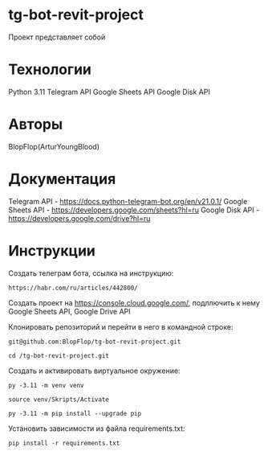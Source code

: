 # tg-bot-revit-project
Проект представляет собой

# Технологии
Python 3.11
Telegram API
Google Sheets API
Google Disk API

# Авторы
BlopFlop(ArturYoungBlood)


# Документация
Telegram API - https://docs.python-telegram-bot.org/en/v21.0.1/
Google Sheets API - https://developers.google.com/sheets?hl=ru
Google Disk API - https://developers.google.com/drive?hl=ru


# Инструкции
Создать телеграм бота, ссылка на инструкцию:
```
https://habr.com/ru/articles/442800/
```
Создать проект на https://console.cloud.google.com/, подллючить к нему Google Sheets API, Google Drive API


Клонировать репозиторий и перейти в него в командной строке:

```
git@github.com:BlopFlop/tg-bot-revit-project.git
```

```
cd /tg-bot-revit-project.git
```

Cоздать и активировать виртуальное окружение:

```
py -3.11 -m venv venv
```

```
source venv/Skripts/Activate
```

```
py -3.11 -m pip install --upgrade pip
```

Установить зависимости из файла requirements.txt:

```
pip install -r requirements.txt
```


